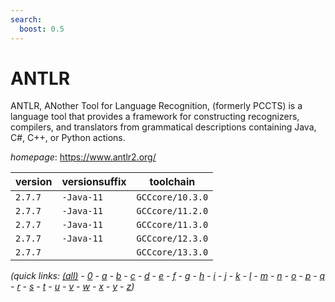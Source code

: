 ```yaml
---
search:
  boost: 0.5
---
```

# ANTLR

ANTLR, ANother Tool for Language Recognition, (formerly PCCTS)  is a language tool that provides a framework for constructing recognizers,  compilers, and translators from grammatical descriptions containing  Java, C#, C++, or Python actions.

*homepage*: <https://www.antlr2.org/>

version | versionsuffix | toolchain
--------|---------------|----------
``2.7.7`` | ``-Java-11`` | ``GCCcore/10.3.0``
``2.7.7`` | ``-Java-11`` | ``GCCcore/11.2.0``
``2.7.7`` | ``-Java-11`` | ``GCCcore/11.3.0``
``2.7.7`` | ``-Java-11`` | ``GCCcore/12.3.0``
``2.7.7`` |  | ``GCCcore/13.3.0``


*(quick links: [(all)](../index.md) - [0](../0/index.md) - [a](../a/index.md) - [b](../b/index.md) - [c](../c/index.md) - [d](../d/index.md) - [e](../e/index.md) - [f](../f/index.md) - [g](../g/index.md) - [h](../h/index.md) - [i](../i/index.md) - [j](../j/index.md) - [k](../k/index.md) - [l](../l/index.md) - [m](../m/index.md) - [n](../n/index.md) - [o](../o/index.md) - [p](../p/index.md) - [q](../q/index.md) - [r](../r/index.md) - [s](../s/index.md) - [t](../t/index.md) - [u](../u/index.md) - [v](../v/index.md) - [w](../w/index.md) - [x](../x/index.md) - [y](../y/index.md) - [z](../z/index.md))*

